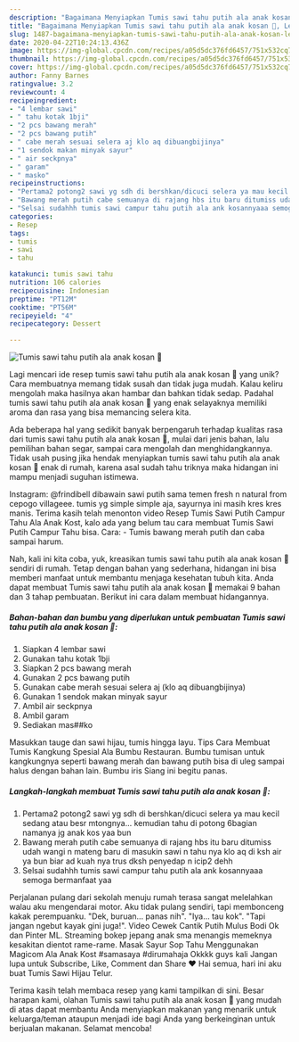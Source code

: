 ```yaml
---
description: "Bagaimana Menyiapkan Tumis sawi tahu putih ala anak kosan 🤭, Lezat"
title: "Bagaimana Menyiapkan Tumis sawi tahu putih ala anak kosan 🤭, Lezat"
slug: 1487-bagaimana-menyiapkan-tumis-sawi-tahu-putih-ala-anak-kosan-lezat
date: 2020-04-22T10:24:13.436Z
image: https://img-global.cpcdn.com/recipes/a05d5dc376fd6457/751x532cq70/tumis-sawi-tahu-putih-ala-anak-kosan-🤭-foto-resep-utama.jpg
thumbnail: https://img-global.cpcdn.com/recipes/a05d5dc376fd6457/751x532cq70/tumis-sawi-tahu-putih-ala-anak-kosan-🤭-foto-resep-utama.jpg
cover: https://img-global.cpcdn.com/recipes/a05d5dc376fd6457/751x532cq70/tumis-sawi-tahu-putih-ala-anak-kosan-🤭-foto-resep-utama.jpg
author: Fanny Barnes
ratingvalue: 3.2
reviewcount: 4
recipeingredient:
- "4 lembar sawi"
- " tahu kotak 1bji"
- "2 pcs bawang merah"
- "2 pcs bawang putih"
- " cabe merah sesuai selera aj klo aq dibuangbijinya"
- "1 sendok makan minyak sayur"
- " air seckpnya"
- " garam"
- " masko"
recipeinstructions:
- "Pertama2 potong2 sawi yg sdh di bershkan/dicuci selera ya mau kecil sedang atau besr mtongnya... kemudian tahu di potong 6bagian namanya jg anak kos yaa bun"
- "Bawang merah putih cabe semuanya di rajang hbs itu baru ditumiss udah wangi n mateng baru di masukin sawi n tahu nya klo aq di ksh air ya bun biar ad kuah nya trus dksh penyedap n icip2 dehh"
- "Selsai sudahhh tumis sawi campur tahu putih ala ank kosannyaaa semoga bermanfaat yaa"
categories:
- Resep
tags:
- tumis
- sawi
- tahu

katakunci: tumis sawi tahu 
nutrition: 106 calories
recipecuisine: Indonesian
preptime: "PT12M"
cooktime: "PT56M"
recipeyield: "4"
recipecategory: Dessert

---
```



![Tumis sawi tahu putih ala anak kosan 🤭](https://img-global.cpcdn.com/recipes/a05d5dc376fd6457/751x532cq70/tumis-sawi-tahu-putih-ala-anak-kosan-🤭-foto-resep-utama.jpg)

Lagi mencari ide resep tumis sawi tahu putih ala anak kosan 🤭 yang unik? Cara membuatnya memang tidak susah dan tidak juga mudah. Kalau keliru mengolah maka hasilnya akan hambar dan bahkan tidak sedap. Padahal tumis sawi tahu putih ala anak kosan 🤭 yang enak selayaknya memiliki aroma dan rasa yang bisa memancing selera kita.

Ada beberapa hal yang sedikit banyak berpengaruh terhadap kualitas rasa dari tumis sawi tahu putih ala anak kosan 🤭, mulai dari jenis bahan, lalu pemilihan bahan segar, sampai cara mengolah dan menghidangkannya. Tidak usah pusing jika hendak menyiapkan tumis sawi tahu putih ala anak kosan 🤭 enak di rumah, karena asal sudah tahu triknya maka hidangan ini mampu menjadi suguhan istimewa.

Instagram: @frindibell dibawain sawi putih sama temen fresh n natural from cepogo villageee. tumis yg simple simple aja, sayurnya ini masih kres kres manis. Terima kasih telah menonton video Resep Tumis Sawi Putih Campur Tahu Ala Anak Kost, kalo ada yang belum tau cara membuat Tumis Sawi Putih Campur Tahu bisa. Cara: - Tumis bawang merah putih dan caba sampai harum.


Nah, kali ini kita coba, yuk, kreasikan tumis sawi tahu putih ala anak kosan 🤭 sendiri di rumah. Tetap dengan bahan yang sederhana, hidangan ini bisa memberi manfaat untuk membantu menjaga kesehatan tubuh kita. Anda dapat membuat Tumis sawi tahu putih ala anak kosan 🤭 memakai 9 bahan dan 3 tahap pembuatan. Berikut ini cara dalam membuat hidangannya.

<!--inarticleads1-->

##### Bahan-bahan dan bumbu yang diperlukan untuk pembuatan Tumis sawi tahu putih ala anak kosan 🤭:

1. Siapkan 4 lembar sawi
1. Gunakan  tahu kotak 1bji
1. Siapkan 2 pcs bawang merah
1. Gunakan 2 pcs bawang putih
1. Gunakan  cabe merah sesuai selera aj (klo aq dibuangbijinya)
1. Gunakan 1 sendok makan minyak sayur
1. Ambil  air seckpnya
1. Ambil  garam
1. Sediakan  mas##ko


Masukkan tauge dan sawi hijau, tumis hingga layu. Tips Cara Membuat Tumis Kangkung Spesial Ala Bumbu Restauran. Bumbu tumisan untuk kangkungnya seperti bawang merah dan bawang putih bisa di uleg sampai halus dengan bahan lain. Bumbu iris Siang ini begitu panas. 

<!--inarticleads2-->

##### Langkah-langkah membuat Tumis sawi tahu putih ala anak kosan 🤭:

1. Pertama2 potong2 sawi yg sdh di bershkan/dicuci selera ya mau kecil sedang atau besr mtongnya... kemudian tahu di potong 6bagian namanya jg anak kos yaa bun
1. Bawang merah putih cabe semuanya di rajang hbs itu baru ditumiss udah wangi n mateng baru di masukin sawi n tahu nya klo aq di ksh air ya bun biar ad kuah nya trus dksh penyedap n icip2 dehh
1. Selsai sudahhh tumis sawi campur tahu putih ala ank kosannyaaa semoga bermanfaat yaa


Perjalanan pulang dari sekolah menuju rumah terasa sangat melelahkan walau aku mengendarai motor. Aku tidak pulang sendiri, tapi membonceng kakak perempuanku. &#34;Dek, buruan… panas nih&#34;. &#34;Iya… tau kok&#34;. &#34;Tapi jangan ngebut kayak gini juga!&#34;. Video Cewek Cantik Putih Mulus Bodi Ok dan Pinter ML. Streaming bokep jepang anak sma menangis memeknya kesakitan dientot rame-rame. Masak Sayur Sop Tahu Menggunakan Magicom Ala Anak Kost #samasaya #dirumahaja Okkkk guys kali Jangan lupa untuk Subscribe, Like, Comment dan Share ❤️️ Hai semua, hari ini aku buat Tumis Sawi Hijau Telur. 

Terima kasih telah membaca resep yang kami tampilkan di sini. Besar harapan kami, olahan Tumis sawi tahu putih ala anak kosan 🤭 yang mudah di atas dapat membantu Anda menyiapkan makanan yang menarik untuk keluarga/teman ataupun menjadi ide bagi Anda yang berkeinginan untuk berjualan makanan. Selamat mencoba!
